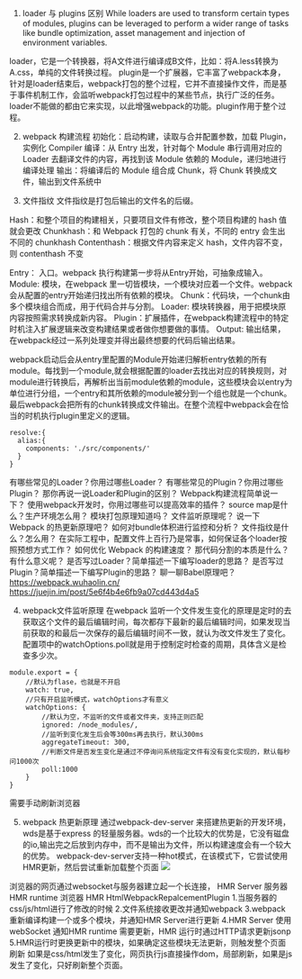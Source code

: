 1. loader 与 plugins 区别
While loaders are used to transform certain types of modules, plugins can be leveraged to perform a wider range of tasks like bundle optimization, asset management and injection of environment variables.

loader，它是一个转换器，将A文件进行编译成B文件，比如：将A.less转换为A.css，单纯的文件转换过程。
plugin是一个扩展器，它丰富了webpack本身，针对是loader结束后，webpack打包的整个过程，它并不直接操作文件，而是基于事件机制工作，会监听webpack打包过程中的某些节点，执行广泛的任务。loader不能做的都由它来实现，以此增强webpack的功能。plugin作用于整个过程。

2. webpack 构建流程
初始化：启动构建，读取与合并配置参数，加载 Plugin，实例化 Compiler
编译：从 Entry 出发，针对每个 Module 串行调用对应的 Loader 去翻译文件的内容，再找到该 Module 依赖的 Module，递归地进行编译处理
输出：将编译后的 Module 组合成 Chunk，将 Chunk 转换成文件，输出到文件系统中

3. 文件指纹
文件指纹是打包后输出的文件名的后缀。

Hash：和整个项目的构建相关，只要项目文件有修改，整个项目构建的 hash 值就会更改
Chunkhash：和 Webpack 打包的 chunk 有关，不同的 entry 会生出不同的 chunkhash
Contenthash：根据文件内容来定义 hash，文件内容不变，则 contenthash 不变

Entry： 入口。webpack 执行构建第一步将从Entry开始，可抽象成输入。
Module: 模块，在webpack 里一切皆模块，一个模块对应着一个文件。webpack会从配置的entry开始递归找出所有依赖的模块。
Chunk：代码块，一个chunk由多个模块组合而成，用于代码合并与分割。
Loader: 模块转换器，用于把模块原内容按照需求转换成新内容。
Plugin：扩展插件，在webpack构建流程中的特定时机注入扩展逻辑来改变构建结果或者做你想要做的事情。
Output: 输出结果，在webpack经过一系列处理变并得出最终想要的代码后输出结果。

webpack启动后会从entry里配置的Module开始递归解析entry依赖的所有module。每找到一个module,就会根据配置的loader去找出对应的转换规则，对module进行转换后，再解析出当前module依赖的module，这些模块会以entry为单位进行分组，一个entry和其所依赖的module被分到一个组也就是一个chunk。最后webpack会把所有的chunk转换成文件输出。在整个流程中webpack会在恰当的时机执行plugin里定义的逻辑。

```
resolve:{
  alias:{
    components: './src/components/'
  }
}
```

有哪些常见的Loader？你用过哪些Loader？
有哪些常见的Plugin？你用过哪些Plugin？
那你再说一说Loader和Plugin的区别？
Webpack构建流程简单说一下？
使用webpack开发时，你用过哪些可以提高效率的插件？
source map是什么？生产环境怎么用？
模块打包原理知道吗？
文件监听原理呢？
说一下 Webpack 的热更新原理吧？
如何对bundle体积进行监控和分析？
文件指纹是什么？怎么用？
在实际工程中，配置文件上百行乃是常事，如何保证各个loader按照预想方式工作？
如何优化 Webpack 的构建速度？
那代码分割的本质是什么？有什么意义呢？
是否写过Loader？简单描述一下编写loader的思路？
是否写过Plugin？简单描述一下编写Plugin的思路？
聊一聊Babel原理吧？
https://webpack.wuhaolin.cn/
https://juejin.im/post/5e6f4b4e6fb9a07cd443d4a5


4. webpack文件监听原理
在webpack 监听一个文件发生变化的原理是定时的去获取这个文件的最后编辑时间，每次都存下最新的最后编辑时间，如果发现当前获取的和最后一次保存的最后编辑时间不一致，就认为改文件发生了变化。配置项中的watchOptions.poll就是用于控制定时检查的周期，具体含义是检查多少次。
```
module.export = {
	//默认为flase，也就是不开启
	watch: true,
	//只有开启监听模式，watchOptions才有意义
	watchOptions: {
		//默认为空，不监听的文件或者文件夹，支持正则匹配
		ignored: /node_modules/,
		//监听到变化发生后会等300ms再去执行，默认300ms
		aggregateTimeout: 300,
		//判断文件是否发生变化是通过不停询问系统指定文件有没有变化实现的，默认每秒问1000次
		poll:1000
	}
}
```
需要手动刷新浏览器

5. webpack 热更新原理 
通过webpack-dev-server 来搭建热更新的开发环境，wds是基于express 的轻量服务器。wds的一个比较大的优势是，它没有磁盘的io,输出完之后放到内存中，而不是输出为文件，所以构建速度会有一个较大的优势。
webpack-dev-server支持一种hot模式，在该模式下，它尝试使用HMR更新，然后尝试重新加载整个页面
![](/assets/wds.png)

浏览器的网页通过websocket与服务器建立起一个长连接，
HMR Server  服务器 
HMR runtime 浏览器
HMR HtmlWebpackRepalcementPlugin
1.当服务器的css/js/html进行了修改的时候
2.文件系统接收更改并通知webpack
3.webpack重新编译构建一个或多个模块，并通知HMR Server进行更新
4.HMR Server 使用webSocket 通知HMR runtime 需要更新，HMR 运行时通过HTTP请求更新jsonp
5.HMR运行时更换更新中的模块，如果确定这些模块无法更新，则触发整个页面刷新
如果是css/html发生了变化，网页执行js直接操作dom，局部刷新，如果是js发生了变化，只好刷新整个页面。
